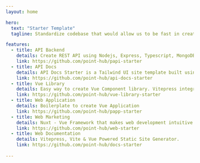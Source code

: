 ```yaml
---
layout: home

hero:
  text: "Starter Template"
  tagline: Standardize codebase that would allow us to be fast in creating new services. 

features:
  - title: API Backend
    details: Create REST API using Nodejs, Express, Typescript, MongoDB, Jest. 
    link: https://github.com/point-hub/papi-starter
  - title: API Docs
    details: API Docs Starter is a Tailwind UI site template built using Tailwind CSS and Next.js.
    link: https://github.com/point-hub/api-docs-starter
  - title: Vue Library
    details: Easy way to create Vue Component library. Vitepress integrated to write documentation
    link: https://github.com/point-hub/vue-library-starter
  - title: Web Application
    details: Boilerplate to create Vue Application
    link: https://github.com/point-hub/papp-starter
  - title: Web Marketing
    details: Nuxt - Vue Framework that makes web development intuitive and powerful.
    link: https://github.com/point-hub/web-starter
  - title: Web Documentation
    details: Vitepress, Vite & Vue Powered Static Site Generator.
    link: https://github.com/point-hub/docs-starter
  
---
```


